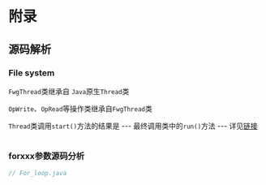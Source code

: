# 附录

## 源码解析

### File system

`FwgThread`类继承自 `Java`原生`Thread`类

`OpWrite`、`OpRead`等操作类继承自`FwgThread`类

`Thread`类调用`start()`方法的结果是 --- 最终调用类中的`run()`方法 --- 详见[链接](https://blog.csdn.net/qq_21383435/article/details/123021752)

```java

```

### forxxx参数源码分析

```java
// For_loop.java
```
